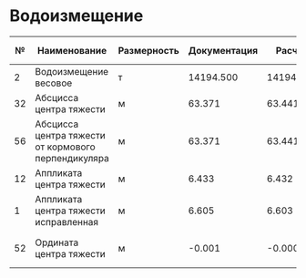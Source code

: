 # Водоизмещение  
|№|Наименование|Размерность|Документация|Расчет|%|Допуск, %|Допуск, абс.|Статус|
|---|---|---|---|---|---|---|---|---|
|2|Водоизмещение весовое|т|14194.500|14194.520|0.00|±2 %||+|
|32|Абсцисса центра тяжести|м|63.371|63.441|0.11||||
|56|Абсцисса центра тяжести от кормового перпендикуляра|м|63.371|63.441|0.11|±1 %|0,50 м|+|
|12|Аппликата центра тяжести|м|6.433|6.432|0.02|±1 %|0,05 м|+|
|1|Аппликата центра тяжести исправленная|м|6.605|6.603|0.03||||
|52|Ордината центра тяжести|м|-0.001|-0.000|-69.02|±0,5 % ширины судна|0,05 м|+|
  
